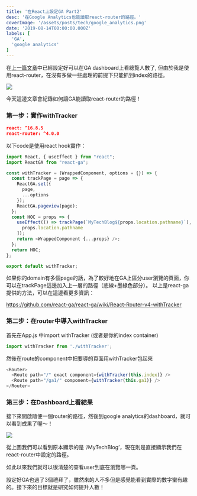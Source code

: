 ```yaml
---
title: '在React上設定GA Part2'
desc: '在Google Analytics也能讀取react-router的路徑。'
coverImage: '/assets/posts/tech/google_analytics.png'
date: '2019-08-14T00:00:00.000Z'
labels: [
  'GA',
  'google analytics'
]
---
```


在<a href='/tech/ga1'>上一篇文章</a>中已經設定好可以在GA dashboard上看總覽人數了, 但由於我是使用react-router，在沒有多做一些處理的前提下只能抓到index的路徑。

<img src='/assets/posts/tech/ga2/ga2_1.png'/>

今天這邊文章會紀錄如何讓GA能讀取react-router的路徑！

### 第一步：實作withTracker

```json
react: ^16.8.5
react-router: ^4.0.0
```

以下code是使用react hook實作：

```javascript
import React, { useEffect } from "react";
import ReactGA from "react-ga";

const withTracker = (WrappedComponent, options = {}) => {
  const trackPage = page => {
    ReactGA.set({
      page,
      ...options
    });
    ReactGA.pageview(page);
  };
  const HOC = props => {
    useEffect(() => trackPage(`MyTechBlog${props.location.pathname}`), [
      props.location.pathname
    ]);
    return <WrappedComponent {...props} />;
  };
  return HOC;
};

export default withTracker;
```

如果你的domain有多個page的話，為了較好地在GA上區分user瀏覽的頁面，你可以在trackPage這邊加入上一層的路徑（底線+墨綠色部分）。 以上是react-ga提供的方法，可以在這邊看更多資訊：

<a href='https://github.com/react-ga/react-ga/wiki/React-Router-v4-withTracker' target="_blank">https://github.com/react-ga/react-ga/wiki/React-Router-v4-withTracker</a>

### 第二步：在router中導入withTracker

首先在App.js 中import withTracker (或者是你的index container)

```javascript
import withTracker from './withTracker';
```

然後在route的component中把要導的頁面用withTracker包起來

```javascript
<Router>
  <Route path="/" exact component={withTracker(this.index)} />
  <Route path="/ga1/" component={withTracker(this.ga1)} />
</Router>
```

### 第三步：在Dashboard上看結果

接下來開啟隨便一個router的路徑，然後到google analytics的dashboard，就可以看到成果了喔～！

<img src='/assets/posts/tech/ga2/ga2_2.png'/>

從上圖我們可以看到原本顯示的是 ‘/MyTechBlog’，現在則是直接顯示我們在react-router中設定的路徑。

如此以來我們就可以很清楚的查看user到底在瀏覽哪一頁。

設定好GA也過了3個禮拜了，雖然來的人不多但是感覺能看到實際的數字蠻有趣的。接下來的目標就是研究如何提升人數！
